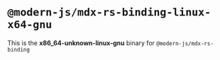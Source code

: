 # `@modern-js/mdx-rs-binding-linux-x64-gnu`

This is the **x86_64-unknown-linux-gnu** binary for `@modern-js/mdx-rs-binding`
